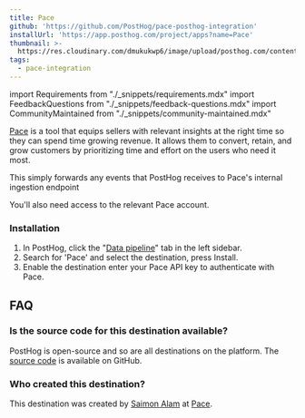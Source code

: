 ```yaml
---
title: Pace
github: 'https://github.com/PostHog/pace-posthog-integration'
installUrl: 'https://app.posthog.com/project/apps?name=Pace'
thumbnail: >-
  https://res.cloudinary.com/dmukukwp6/image/upload/posthog.com/contents/cdp/thumbnails/pace-integration.png
tags:
  - pace-integration
---
```


import Requirements from "./_snippets/requirements.mdx"
import FeedbackQuestions from "./_snippets/feedback-questions.mdx"
import CommunityMaintained from "./_snippets/community-maintained.mdx"

[Pace](https://www.paceapp.com/) is a tool that equips sellers with relevant insights at the right time so they can spend time growing revenue. It allows them to convert, retain, and grow customers by prioritizing time and effort on the users who need it most.

This simply forwards any events that PostHog receives to Pace's internal ingestion endpoint

<Requirements />

You'll also need access to the relevant Pace account.

### Installation

1. In PostHog, click the "[Data pipeline](https://us.posthog.com/apps)" tab in the left sidebar.
2. Search for 'Pace' and select the destination, press Install.
3. Enable the destination enter your Pace API key to authenticate with Pace.

## FAQ

### Is the source code for this destination available?

PostHog is open-source and so are all destinations on the platform. The [source code](https://github.com/PostHog/pace-posthog-integration) is available on GitHub.

### Who created this destination?

This destination was created by [Saimon Alam](https://github.com/SaimonAlam15) at [Pace](https://www.paceapp.com/). 

<CommunityMaintained />

<FeedbackQuestions />
